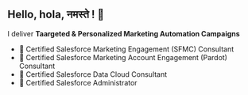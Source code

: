 ## Hello, hola, नमस्ते ! 👋
I deliver **Taargeted & Personalized Marketing Automation Campaigns**

- 🎯 Certified Salesforce Marketing Engagement (SFMC) Consultant
- 🎯 Certified Salesforce Marketing Account Engagement (Pardot) Consultant
- 🎯 Certified Salesforce Data Cloud Consultant
- 🎯 Certified Salesforce Administrator
